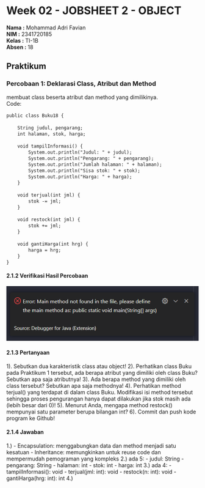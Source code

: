 # Week 02 - JOBSHEET 2 - OBJECT 

**Nama :** Mohammad Adri Favian<br>
**NIM :** 2341720185<br>
**Kelas :** TI-1B<br>
**Absen :** 18

## Praktikum

### Percobaan 1: Deklarasi Class, Atribut dan Method
membuat class beserta atribut dan method yang dimilikinya.
</br>
Code:

```
public class Buku18 {
    
    String judul, pengarang;
    int halaman, stok, harga;
    
    void tampilInformasi() {
        System.out.println("Judul: " + judul);
        System.out.println("Pengarang: " + pengarang); 
        System.out.println("Jumlah halaman: " + halaman); 
        System.out.println("Sisa stok: " + stok); 
        System.out.println("Harga: " + harga); 
    }

    void terjual(int jml) {
        stok -= jml;
    }

    void restock(int jml) {
        stok += jml;
    }

    void gantiHarga(int hrg) {
        harga = hrg;
    }
}
```
#### 2.1.2 Verifikasi Hasil Percobaan

![image](./img/img1.png)

#### 2.1.3 Pertanyaan

1). Sebutkan dua karakteristik class atau object!
2). Perhatikan class Buku pada Praktikum 1 tersebut, ada berapa atribut yang dimiliki oleh class
Buku? Sebutkan apa saja atributnya!
3). Ada berapa method yang dimiliki oleh class tersebut? Sebutkan apa saja methodnya!
4). Perhatikan method terjual() yang terdapat di dalam class Buku. Modifikasi isi method tersebut
sehingga proses pengurangan hanya dapat dilakukan jika stok masih ada (lebih besar dari 0)!
5). Menurut Anda, mengapa method restock() mempunyai satu parameter berupa bilangan int?
6). Commit dan push kode program ke Github!

#### 2.1.4 Jawaban

1.) - Encapsulation: menggabungkan data dan method menjadi satu kesatuan
    - Inheritance: memungkinkan untuk reuse code dan mempermudah pemograman yang kompleks
2.)  ada 5:
    - judul: String
    - pengarang: String
    - halaman: int
    - stok: int
    - harga: int
3.) ada 4:
    - tampilInformasi(): void
    - terjual(jml: int): void
    - restock(n: int): void
    - gantiHarga(hrg: int): int
4.) 




